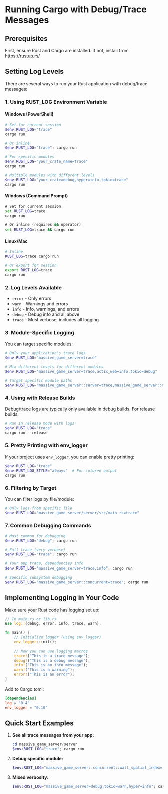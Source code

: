 # Running Cargo with Debug/Trace Messages

## Prerequisites
First, ensure Rust and Cargo are installed. If not, install from https://rustup.rs/

## Setting Log Levels

There are several ways to run your Rust application with debug/trace messages:

### 1. Using RUST_LOG Environment Variable

#### Windows (PowerShell)
```powershell
# Set for current session
$env:RUST_LOG="trace"
cargo run

# Or inline
$env:RUST_LOG="trace"; cargo run

# For specific modules
$env:RUST_LOG="your_crate_name=trace"
cargo run

# Multiple modules with different levels
$env:RUST_LOG="your_crate=debug,hyper=info,tokio=trace"
cargo run
```

#### Windows (Command Prompt)
```cmd
# Set for current session
set RUST_LOG=trace
cargo run

# Or inline (requires && operator)
set RUST_LOG=trace && cargo run
```

#### Linux/Mac
```bash
# Inline
RUST_LOG=trace cargo run

# Or export for session
export RUST_LOG=trace
cargo run
```

### 2. Log Levels Available

- `error` - Only errors
- `warn` - Warnings and errors
- `info` - Info, warnings, and errors
- `debug` - Debug info and all above
- `trace` - Most verbose, includes all logging

### 3. Module-Specific Logging

You can target specific modules:
```powershell
# Only your application's trace logs
$env:RUST_LOG="massive_game_server=trace"

# Mix different levels for different modules
$env:RUST_LOG="massive_game_server=trace,actix_web=info,tokio=debug"

# Target specific module paths
$env:RUST_LOG="massive_game_server::server=trace,massive_game_server::network=debug"
```

### 4. Using with Release Builds

Debug/trace logs are typically only available in debug builds. For release builds:
```powershell
# Run in release mode with logs
$env:RUST_LOG="trace"
cargo run --release
```

### 5. Pretty Printing with env_logger

If your project uses `env_logger`, you can enable pretty printing:
```powershell
$env:RUST_LOG="trace"
$env:RUST_LOG_STYLE="always"  # For colored output
cargo run
```

### 6. Filtering by Target

You can filter logs by file/module:
```powershell
# Only logs from specific file
$env:RUST_LOG="massive_game_server/server/src/main.rs=trace"
```

### 7. Common Debugging Commands

```powershell
# Most common for debugging
$env:RUST_LOG="debug"; cargo run

# Full trace (very verbose)
$env:RUST_LOG="trace"; cargo run

# Your app trace, dependencies info
$env:RUST_LOG="massive_game_server=trace,info"; cargo run

# Specific subsystem debugging
$env:RUST_LOG="massive_game_server::concurrent=trace"; cargo run
```

## Implementing Logging in Your Code

Make sure your Rust code has logging set up:

```rust
// In main.rs or lib.rs
use log::{debug, error, info, trace, warn};

fn main() {
    // Initialize logger (using env_logger)
    env_logger::init();
    
    // Now you can use logging macros
    trace!("This is a trace message");
    debug!("This is a debug message");
    info!("This is an info message");
    warn!("This is a warning");
    error!("This is an error");
}
```

Add to Cargo.toml:
```toml
[dependencies]
log = "0.4"
env_logger = "0.10"
```

## Quick Start Examples

1. **See all trace messages from your app:**
   ```powershell
   cd massive_game_server/server
   $env:RUST_LOG="trace"; cargo run
   ```

2. **Debug specific module:**
   ```powershell
   $env:RUST_LOG="massive_game_server::concurrent::wall_spatial_index=trace"; cargo run
   ```

3. **Mixed verbosity:**
   ```powershell
   $env:RUST_LOG="massive_game_server=debug,tokio=warn,hyper=info"; cargo run
